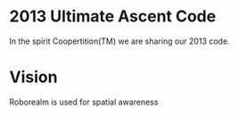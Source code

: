 2013 Ultimate Ascent Code
==========================
In the spirit Coopertition(TM) we are sharing our 2013 code.

Vision
======
Roborealm is used for spatial awareness 